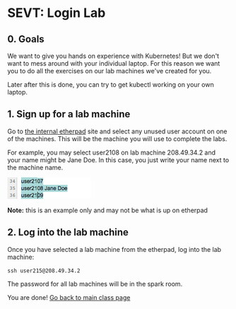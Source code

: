 # SEVT: Login Lab

## 0. Goals
We want to give you hands on experience with Kubernetes!  But we don't want to mess around with your individual laptop.  For this reason we want you to do all the exercises on our lab machines we've created for you.  

Later after this is done, you can try to get kubectl working on your own laptop.  

## 1. Sign up for a lab machine
Go to [the internal etherpad](http://etherpad.ctocllab.cisco.com/p/kubeclass) site and select any unused user account on one of the machines.  This will be the machine you will use to complete the labs. 

For example, you may select user2108 on lab machine 208.49.34.2 and your name might be Jane Doe.  In this case, you just write your name next to the machine name. 

![img](images/etherpad.png)

__Note:__ this is an example only and may not be what is up on etherpad

## 2. Log into the lab machine

Once you have selected a lab machine from the etherpad, log into the lab machine: 

```
ssh user215@208.49.34.2
```
The password for all lab machines will be in the spark room. 

You are done!  [Go back to main class page](README.md)